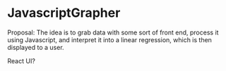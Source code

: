 # JavascriptGrapher

Proposal:
The idea is to grab data with some sort of front end, process it using Javascript, and interpret it into a linear regression, which is then displayed to a user.


React UI?
